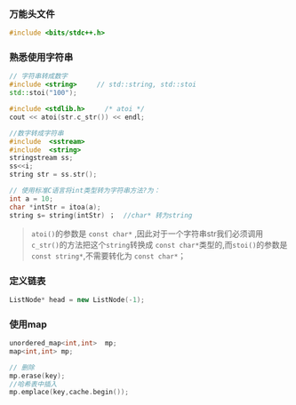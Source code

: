 ### 万能头文件

```cpp
#include <bits/stdc++.h>
```
### 熟悉使用字符串

```cpp
// 字符串转成数字
#include <string>     // std::string, std::stoi
std::stoi("100");

#include <stdlib.h>     /* atoi */
cout << atoi(str.c_str()) << endl;

//数字转成字符串
#include  <sstream>
#include  <string>
stringstream ss;
ss<<i;
string str = ss.str();

// 使用标准C语言将int类型转为字符串方法?为：
int a = 10;
char *intStr = itoa(a);
string s= string(intStr) ；  //char* 转为string
```

> `atoi()`的参数是 `const char*` ,因此对于一个字符串str我们必须调用 `c_str()`的方法把这个`string`转换成 `const char*`类型的,而`stoi()`的参数是`const string*`,不需要转化为 `const char*`；

### 定义链表

```cpp
ListNode* head = new ListNode(-1);
```

### 使用map


```cpp
unordered_map<int,int>  mp;
map<int,int> mp;

// 删除
mp.erase(key);
//哈希表中插入
mp.emplace(key,cache.begin());
```


